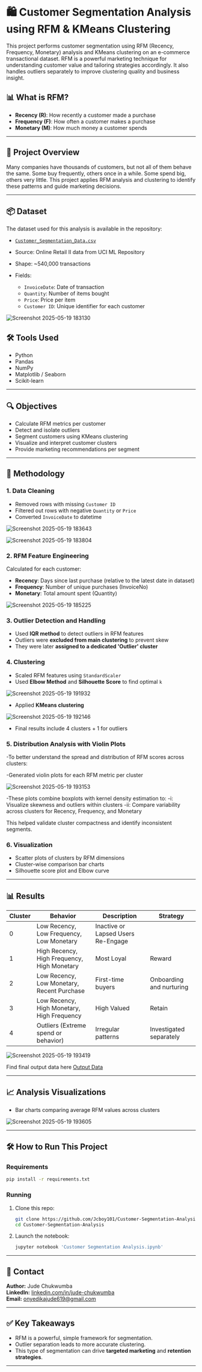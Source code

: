 # 🛍️ Customer Segmentation Analysis using RFM & KMeans Clustering

This project performs customer segmentation using RFM (Recency, Frequency, Monetary) analysis and KMeans clustering on an e-commerce transactional dataset. RFM is a powerful marketing technique for understanding customer value and tailoring strategies accordingly.
 It also handles outliers separately to improve clustering quality and business insight.

 ## 📊 What is RFM?
- **Recency (R)**: How recently a customer made a purchase
- **Frequency (F)**: How often a customer makes a purchase
- **Monetary (M)**: How much money a customer spends

---

## 📂 Project Overview

Many companies have thousands of customers, but not all of them behave the same. Some buy frequently, others once in a while. Some spend big, others very little. This project applies RFM analysis and clustering to identify these patterns and guide marketing decisions.

---

## 📦 Dataset
The dataset used for this analysis is available in the repository:

- [`Customer_Segmentation_Data.csv`](./Customer_Segmentation_Data.csv)


- Source: Online Retail II data from UCI ML Repository  
- Shape: ~540,000 transactions
- Fields:
  - `InvoiceDate`: Date of transaction
  - `Quantity`: Number of items bought
  - `Price`: Price per item
  - `Customer ID`: Unique identifier for each customer
    
 ![Screenshot 2025-05-19 183130](https://github.com/user-attachments/assets/3bd59116-ced2-4d10-9d6b-4fcc82fdf1d0)

  ## 🛠️ Tools Used
- Python
- Pandas
- NumPy
- Matplotlib / Seaborn
- Scikit-learn


---

## 🔍 Objectives

- Calculate RFM metrics per customer
- Detect and isolate outliers
- Segment customers using KMeans clustering
- Visualize and interpret customer clusters
- Provide marketing recommendations per segment

---

## 🧠 Methodology

### 1. Data Cleaning
- Removed rows with missing `Customer ID`
- Filtered out rows with negative `Quantity` or `Price`
- Converted `InvoiceDate` to datetime
  
![Screenshot 2025-05-19 183643](https://github.com/user-attachments/assets/8aef0ffa-29e4-4ea8-892a-d05afd4e0870) 

![Screenshot 2025-05-19 183804](https://github.com/user-attachments/assets/e9094e88-95b4-47d6-bc7c-84031cdac4ec)



### 2. RFM Feature Engineering
Calculated for each customer:
- **Recency**: Days since last purchase (relative to the latest date in dataset)
- **Frequency**: Number of unique purchases (InvoiceNo)
- **Monetary**: Total amount spent (Quantity)

![Screenshot 2025-05-19 185225](https://github.com/user-attachments/assets/8d0011eb-b347-46b6-af72-f557873de298)



### 3. Outlier Detection and Handling
- Used **IQR method** to detect outliers in RFM features
- Outliers were **excluded from main clustering** to prevent skew
- They were later **assigned to a dedicated 'Outlier' cluster**

### 4. Clustering
- Scaled RFM features using `StandardScaler`
- Used **Elbow Method** and **Silhouette Score** to find optimal `k`

![Screenshot 2025-05-19 191932](https://github.com/user-attachments/assets/c691351b-4a5a-4d19-b9ff-aeaa9a65c297)

- Applied **KMeans clustering**

![Screenshot 2025-05-19 192146](https://github.com/user-attachments/assets/8a5bce9b-c0d7-49ab-9d49-8199aafadf37)

- Final results include 4 clusters + 1 for outliers

### 5. Distribution Analysis with Violin Plots
-To better understand the spread and distribution of RFM scores across clusters:

-Generated violin plots for each RFM metric per cluster

![Screenshot 2025-05-19 193153](https://github.com/user-attachments/assets/9c842558-0734-44a6-abf0-2ecaad6bfb96)

-These plots combine boxplots with kernel density estimation to:
 -i: Visualize skewness and outliers within clusters
 -ii: Compare variability across clusters for Recency, Frequency, and Monetary

This helped validate cluster compactness and identify inconsistent segments.



### 6. Visualization
- Scatter plots of clusters by RFM dimensions
- Cluster-wise comparison bar charts
- Silhouette score plot and Elbow curve


---

## 📊 Results

| Cluster | Behavior                            | Description                        | Strategy                     |
|---------|-------------------------------------|------------------------------------|------------------------------|
| 0       |Low Recency, Low Frequency, Low Monetary |  Inactive or Lapsed Users                   Re-Engage           |
| 1       |  High Recency, High Frequency, High Monetary | Most Loyal              | Reward  |
| 2       |  Low Recency, Low Monetary,  Recent Purchase  | First-time buyers         | Onboarding and nurturing      |
| 3       | Low Recency, High Monetary,  High Frequency | High Valued              | Retain|
| 4       | Outliers (Extreme spend or behavior) | Irregular patterns                | Investigated separately       |

![Screenshot 2025-05-19 193419](https://github.com/user-attachments/assets/ef82a6be-f3d7-4b16-96a0-9737c3d0bee9)

Find final output data here [Output Data](data.csv)


---

## 📈 Analysis Visualizations

- Bar charts comparing average RFM values across clusters

![Screenshot 2025-05-19 193605](https://github.com/user-attachments/assets/345a460e-96ef-4f35-89a8-141848ac5210)


---

## 🛠️ How to Run This Project

### Requirements

```bash
pip install -r requirements.txt
```

### Running

1. Clone this repo:
   ```bash
   git clone https://github.com/Jcboy101/Customer-Segmentation-Analysis.git
   cd Customer-Segmentation-Analysis
   ```

2. Launch the notebook:
   ```bash
   jupyter notebook 'Customer Segmentation Analysis.ipynb'
   ```

---



## 📧 Contact

**Author:** Jude Chukwumba  
**LinkedIn:** [linkedin.com/in/jude-chukwumba](#)  
**Email:** onyedikajude619@gmail.com

---

## ✅ Key Takeaways

- RFM is a powerful, simple framework for segmentation.
- Outlier separation leads to more accurate clustering.
- This type of segmentation can drive **targeted marketing** and **retention strategies**.

---




